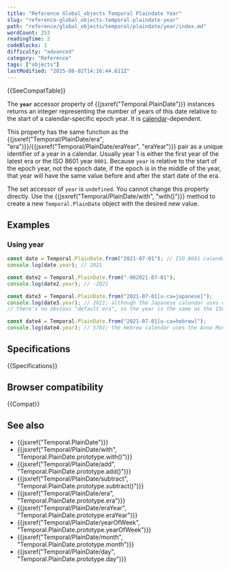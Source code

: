 ```yaml
---
title: "Reference Global_objects Temporal Plaindate Year"
slug: "reference-global_objects-temporal-plaindate-year"
path: "reference/global_objects/temporal/plaindate/year/index.md"
wordCount: 253
readingTime: 2
codeBlocks: 1
difficulty: "advanced"
category: "Reference"
tags: ["objects"]
lastModified: "2025-08-02T14:16:44.611Z"
---
```



{{SeeCompatTable}}

The **`year`** accessor property of {{jsxref("Temporal.PlainDate")}} instances returns an integer representing the number of years of this date relative to the start of a calendar-specific epoch year. It is [calendar](/en-US/docs/Web/JavaScript/Reference/Global_Objects/Temporal#calendars)-dependent.

This property has the same function as the {{jsxref("Temporal/PlainDate/era", "era")}}/{{jsxref("Temporal/PlainDate/eraYear", "eraYear")}} pair as a unique identifier of a year in a calendar. Usually year 1 is either the first year of the latest era or the ISO 8601 year `0001`. Because `year` is relative to the start of the epoch year, not the epoch date, if the epoch is in the middle of the year, that year will have the same value before and after the start date of the era.

The set accessor of `year` is `undefined`. You cannot change this property directly. Use the {{jsxref("Temporal/PlainDate/with", "with()")}} method to create a new `Temporal.PlainDate` object with the desired new value.

## Examples

### Using year

```js
const date = Temporal.PlainDate.from("2021-07-01"); // ISO 8601 calendar
console.log(date.year); // 2021

const date2 = Temporal.PlainDate.from("-002021-07-01");
console.log(date2.year); // -2021

const date3 = Temporal.PlainDate.from("2021-07-01[u-ca=japanese]");
console.log(date3.year); // 2021; although the Japanese calendar uses eras,
// there's no obvious "default era", so the year is the same as the ISO year

const date4 = Temporal.PlainDate.from("2021-07-01[u-ca=hebrew]");
console.log(date4.year); // 5781; the Hebrew calendar uses the Anno Mundi epoch, which starts in 3761 BC
```

## Specifications

{{Specifications}}

## Browser compatibility

{{Compat}}

## See also

- {{jsxref("Temporal.PlainDate")}}
- {{jsxref("Temporal/PlainDate/with", "Temporal.PlainDate.prototype.with()")}}
- {{jsxref("Temporal/PlainDate/add", "Temporal.PlainDate.prototype.add()")}}
- {{jsxref("Temporal/PlainDate/subtract", "Temporal.PlainDate.prototype.subtract()")}}
- {{jsxref("Temporal/PlainDate/era", "Temporal.PlainDate.prototype.era")}}
- {{jsxref("Temporal/PlainDate/eraYear", "Temporal.PlainDate.prototype.eraYear")}}
- {{jsxref("Temporal/PlainDate/yearOfWeek", "Temporal.PlainDate.prototype.yearOfWeek")}}
- {{jsxref("Temporal/PlainDate/month", "Temporal.PlainDate.prototype.month")}}
- {{jsxref("Temporal/PlainDate/day", "Temporal.PlainDate.prototype.day")}}

